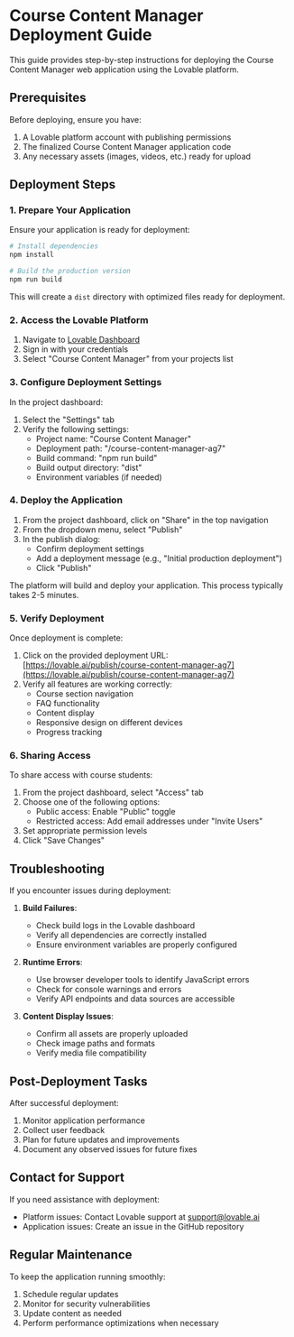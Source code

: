 # Course Content Manager Deployment Guide

This guide provides step-by-step instructions for deploying the Course Content Manager web application using the Lovable platform.

## Prerequisites

Before deploying, ensure you have:

1. A Lovable platform account with publishing permissions
2. The finalized Course Content Manager application code
3. Any necessary assets (images, videos, etc.) ready for upload

## Deployment Steps

### 1. Prepare Your Application

Ensure your application is ready for deployment:

```bash
# Install dependencies
npm install

# Build the production version
npm run build
```

This will create a `dist` directory with optimized files ready for deployment.

### 2. Access the Lovable Platform

1. Navigate to [Lovable Dashboard](https://lovable.ai/dashboard)
2. Sign in with your credentials
3. Select "Course Content Manager" from your projects list

### 3. Configure Deployment Settings

In the project dashboard:

1. Select the "Settings" tab
2. Verify the following settings:
   - Project name: "Course Content Manager"
   - Deployment path: "/course-content-manager-ag7"
   - Build command: "npm run build"
   - Build output directory: "dist"
   - Environment variables (if needed)

### 4. Deploy the Application

1. From the project dashboard, click on "Share" in the top navigation
2. From the dropdown menu, select "Publish"
3. In the publish dialog:
   - Confirm deployment settings
   - Add a deployment message (e.g., "Initial production deployment")
   - Click "Publish"

The platform will build and deploy your application. This process typically takes 2-5 minutes.

### 5. Verify Deployment

Once deployment is complete:

1. Click on the provided deployment URL: [https://lovable.ai/publish/course-content-manager-ag7](https://lovable.ai/publish/course-content-manager-ag7)
2. Verify all features are working correctly:
   - Course section navigation
   - FAQ functionality
   - Content display
   - Responsive design on different devices
   - Progress tracking

### 6. Sharing Access

To share access with course students:

1. From the project dashboard, select "Access" tab
2. Choose one of the following options:
   - Public access: Enable "Public" toggle
   - Restricted access: Add email addresses under "Invite Users"
3. Set appropriate permission levels
4. Click "Save Changes"

## Troubleshooting

If you encounter issues during deployment:

1. **Build Failures**:
   - Check build logs in the Lovable dashboard
   - Verify all dependencies are correctly installed
   - Ensure environment variables are properly configured

2. **Runtime Errors**:
   - Use browser developer tools to identify JavaScript errors
   - Check for console warnings and errors
   - Verify API endpoints and data sources are accessible

3. **Content Display Issues**:
   - Confirm all assets are properly uploaded
   - Check image paths and formats
   - Verify media file compatibility

## Post-Deployment Tasks

After successful deployment:

1. Monitor application performance
2. Collect user feedback
3. Plan for future updates and improvements
4. Document any observed issues for future fixes

## Contact for Support

If you need assistance with deployment:

- Platform issues: Contact Lovable support at support@lovable.ai
- Application issues: Create an issue in the GitHub repository

## Regular Maintenance

To keep the application running smoothly:

1. Schedule regular updates
2. Monitor for security vulnerabilities
3. Update content as needed
4. Perform performance optimizations when necessary